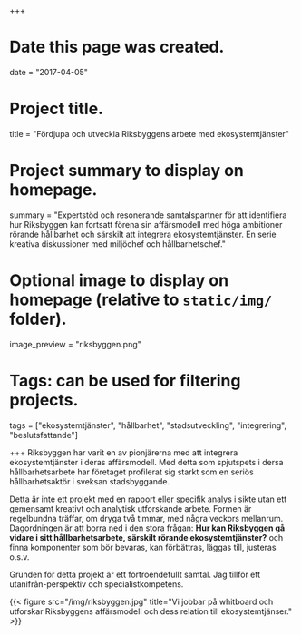+++
# Date this page was created.
date = "2017-04-05"

# Project title.
title = "Fördjupa och utveckla Riksbyggens arbete med ekosystemtjänster"

# Project summary to display on homepage.
summary = "Expertstöd och resonerande samtalspartner för att identifiera hur Riksbyggen kan fortsatt förena sin affärsmodell med höga ambitioner rörande hållbarhet och särskilt att integrera ekosystemtjänster. En serie kreativa diskussioner med miljöchef och hållbarhetschef."

# Optional image to display on homepage (relative to `static/img/` folder).
image_preview = "riksbyggen.png"

# Tags: can be used for filtering projects.
tags = ["ekosystemtjänster", "hållbarhet", "stadsutveckling", "integrering", "beslutsfattande"]


+++
Riksbyggen har varit en av pionjärerna med att integrera ekosystemtjänster i deras affärsmodell. Med detta som spjutspets i dersa hållbarhetsarbete har företaget profilerat sig starkt som en seriös hållbarhetsaktör i sveksan stadsbyggande.

Detta är inte ett projekt med en rapport eller specifik analys i sikte utan ett gemensamt kreativt och analytisk utforskande arbete. Formen är regelbundna träffar, om dryga två timmar, med några veckors mellanrum. Dagordningen är att borra ned i den stora frågan: **Hur kan Riksbyggen gå vidare i sitt hållbarhetsarbete, särskilt rörande ekosystemtjänster?** och finna komponenter som bör bevaras, kan förbättras, läggas till, justeras o.s.v. 

Grunden för detta projekt är ett förtroendefullt samtal. Jag tillför ett utanifrån-perspektiv och specialistkompetens. 


{{< figure src="/img/riksbyggen.jpg" title="Vi jobbar på whitboard och utforskar Riksbyggens affärsmodell och dess relation till ekosystemtjänser." >}}


